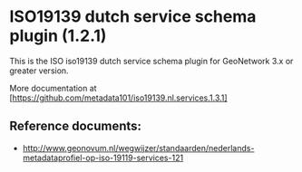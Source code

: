 # ISO19139 dutch service schema plugin (1.2.1)

This is the ISO iso19139 dutch service schema plugin for GeoNetwork 3.x or greater version.

More documentation at [https://github.com/metadata101/iso19139.nl.services.1.3.1]

## Reference documents:

* http://www.geonovum.nl/wegwijzer/standaarden/nederlands-metadataprofiel-op-iso-19119-services-121

